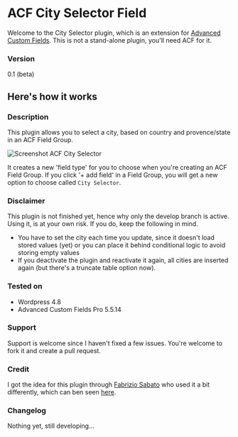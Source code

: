 # ACF City Selector Field

Welcome to the City Selector plugin, which is an extension for [Advanced Custom Fields](http://www.advancedcustomfields.com). This is not a stand-alone plugin, you'll need ACF for it.

### Version

0.1 (beta)

## Here's how it works

### Description

This plugin allows you to select a city, based on country and provence/state in an ACF Field Group.

![Screenshot ACF City Selector](http://beee4life.github.com/beee4life.github.io/images/screenshot-acf-city-selector.jpg)

It creates a new 'field type' for you to choose when you're creating an ACF Field Group. If you click '+ add field' in a Field Group, you will get a new option to choose called `City Selector`.

### Disclaimer

This plugin is not finished yet, hence why only the develop branch is active. Using it, is at your own risk. If you do, keep the following in mind.

* You have to set the city each time you update, since it doesn't load stored values (yet) or you can place it behind conditional logic to avoid storing empty values
* If you deactivate the plugin and reactivate it again, all cities are inserted again (but there's a truncate table option now).

### Tested on

* Wordpress 4.8
* Advanced Custom Fields Pro 5.5.14

### Support

Support is welcome since I haven't fixed a few issues. You're welcome to fork it and create a pull request.

### Credit

I got the idea for this plugin through [Fabrizio Sabato](https://github.com/fab01) who used it a bit differently, which can ben seen [here](http://www.deskema.it/en/articles/multi-level-country-state-city-cascading-select-wordpress).

### Changelog

Nothing yet, still developing...
